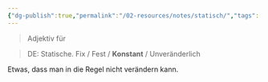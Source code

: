 ```yaml
---
{"dg-publish":true,"permalink":"/02-resources/notes/statisch/","tags":["bedeutung"],"noteIcon":"","updated":"2024-06-24T08:55:44.358+02:00"}
---
```


> Adjektiv für 
<div class="transclusion internal-embed is-loaded"><div class="markdown-embed">




>DE: Statische.
>Fix / Fest / **Konstant** / Unveränderlich

Etwas, dass man in die Regel nicht verändern kann.


</div></div>
